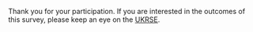 Thank you for your participation. If you are interested in the outcomes of this survey, please keep an eye on the [UKRSE](http://rse.ac.uk/).


